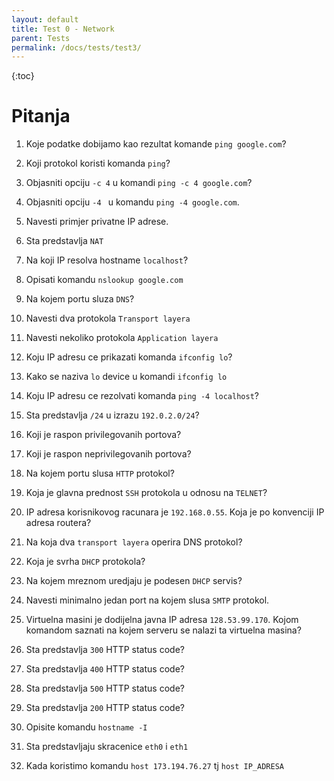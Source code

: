 ```yaml
---
layout: default
title: Test 0 - Network
parent: Tests
permalink: /docs/tests/test3/
---
```


{:toc}

# Pitanja

1. Koje podatke dobijamo kao rezultat komande ````ping google.com````?




2. Koji protokol koristi komanda ````ping````?




3. Objasniti opciju ````-c 4```` u komandi ````ping -c 4 google.com````?




4. Objasniti opciju ````-4 ```` u komandu ````ping -4 google.com````.




5. Navesti primjer privatne IP adrese.




6. Sta predstavlja ````NAT````




7. Na koji IP resolva hostname ````localhost````?




8. Opisati komandu ````nslookup google.com````




9. Na kojem portu sluza ````DNS````?


10. Navesti dva protokola ````Transport layera````




11. Navesti nekoliko protokola ````Application layera````



12. Koju IP adresu ce prikazati komanda ````ifconfig lo````?



13. Kako se naziva ````lo```` device u komandi ````ifconfig lo````



14. Koju IP adresu ce rezolvati komanda ````ping -4 localhost````?



15. Sta predstavlja ````/24```` u izrazu ````192.0.2.0/24````?



16. Koji je raspon privilegovanih portova?



17. Koji je raspon neprivilegovanih portova?



18. Na kojem portu slusa ````HTTP```` protokol?


19. Koja je glavna prednost ````SSH```` protokola u odnosu na ````TELNET````?


20. IP adresa korisnikovog racunara je ````192.168.0.55````. Koja je po konvenciji IP adresa routera?



21. Na koja dva ````transport layera```` operira DNS protokol?



22. Koja je svrha ````DHCP```` protokola?



23. Na kojem mreznom uredjaju je podesen ````DHCP```` servis?



116. Navesti minimalno jedan port na kojem slusa ````SMTP```` protokol.



117. Virtuelna masini je dodijelna javna IP adresa ````128.53.99.170````. Kojom komandom saznati na kojem serveru se nalazi ta virtuelna masina?


118. Sta predstavlja ````300```` HTTP status code?


119. Sta predstavlja ````400```` HTTP status code?


120. Sta predstavlja ````500```` HTTP status code?

121. Sta predstavlja ````200```` HTTP status code?

171. Opisite komandu ````hostname -I````

174. Sta predstavljaju skracenice ````eth0```` i ````eth1````

175. Kada koristimo komandu ````host 173.194.76.27```` tj ````host IP_ADRESA````
